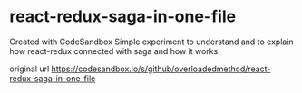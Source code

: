 # react-redux-saga-in-one-file
Created with CodeSandbox
Simple experiment to understand and to explain how react-redux connected with saga and how it works

original url https://codesandbox.io/s/github/overloadedmethod/react-redux-saga-in-one-file 
